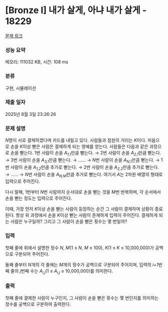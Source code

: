 # [Bronze I] 내가 살게, 아냐 내가 살게 - 18229 

[문제 링크](https://www.acmicpc.net/problem/18229) 

### 성능 요약

메모리: 111032 KB, 시간: 108 ms

### 분류

구현, 시뮬레이션

### 제출 일자

2025년 8월 3일 23:26:26

### 문제 설명

<p><em>N</em>명이 서로 결제하겠다며 카드를 내밀고 있다. 사람들과 점원의 거리는 <em>K</em>이다. 처음으로 손을 <em>K</em>이상 뻗은 사람은 결제하게 되는 영예를 얻는다. 사람들은 다음과 같은 과정으로 손을 뻗는다. 1번 사람이 손을 <em>A<sub>1,1</sub></em>만큼 뻗는다. → 2번 사람이 손을 <em>A<sub>2,1</sub></em>만큼 뻗는다. → 3번 사람이 손을 <em>A<sub>3,1</sub></em>만큼 뻗는다. → ...... → <em>N</em>번 사람이 손을 <em>A<sub>N,1</sub></em>만큼 뻗는다. → 1번 사람이 손을 <em>A<sub>1,2</sub></em>만큼 추가로 뻗는다. → 2번 사람이 손을 <em>A<sub>2,2</sub></em>만큼 추가로 뻗는다. → ...... → <em>N</em>번 사람이 손을 <em>A<sub>N,M</sub></em>만큼 추가로 뻗는다. 여기서 <em>A</em>는 2차원 배열의 형태로 입력으로 주어진다.</p>

<p>다시 말해, 1번부터 <em>N</em>번 사람까지 순서대로 손을 뻗는 것을 <em>M</em>번 반복하며, 각 순서에서 손을 뻗는 정도는 입력으로 주어진다.</p>

<p>이때, 가장 먼저 <em>K</em>이상 손을 뻗는 사람이 등장하는 순간 그 사람이 결제하며 상황이 종료된다. 항상 위 과정에서 손을 <em>K</em>이상 뻗는 사람이 존재하게 입력이 주어진다. 결제하게 되는 사람은 누구일까? 그리고 그 사람이 손을 뻗은 횟수는 몇 번일까?</p>

### 입력 

 <p>첫째 줄에 위에서 설명한 정수 <em>N</em>, <em>M</em>(1 ≤ <em>N</em>, <em>M</em> ≤ 100), <em>K</em>(1 ≤ <em>K</em> ≤ 10,000,000)가 공백으로 구분되어 주어진다.</p>

<p>둘째 줄부터 <em>N</em>개의 각 줄에는 <em>M</em>개의 정수가 공백으로 구분되어 주어지며, 입력의 <em>i+1</em>번째 줄의 <em>j</em>번째 수는 <em>A<sub>i,j</sub></em>(1 ≤ <em>A<sub>i,j</sub></em> ≤ 10,000,000)를 의미한다.</p>

### 출력 

 <p>첫째 줄에 결제한 사람이 누구인지, 그 사람이 손을 뻗은 횟수는 몇 번인지를 의미하는 정수를 공백으로 구분하여 출력한다.</p>

